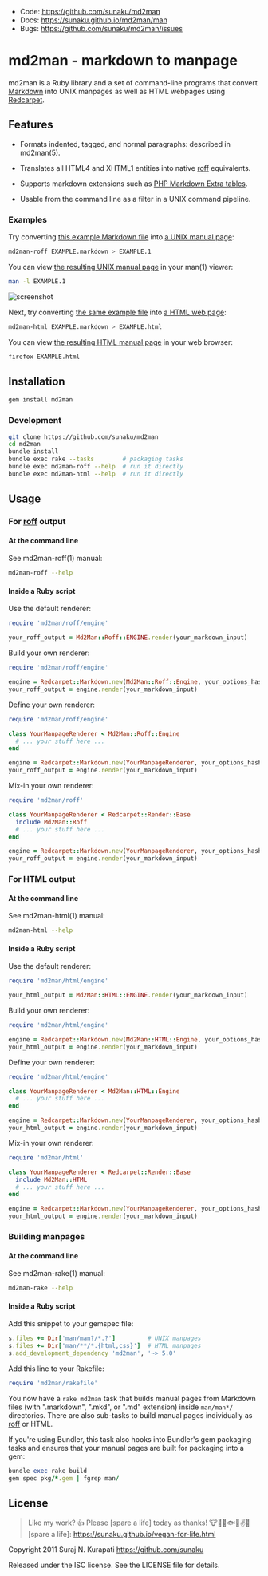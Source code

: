 * Code: <https://github.com/sunaku/md2man>
* Docs: <https://sunaku.github.io/md2man/man>
* Bugs: <https://github.com/sunaku/md2man/issues>

# md2man - markdown to manpage

md2man is a Ruby library and a set of command-line programs that convert
[Markdown] into UNIX manpages as well as HTML webpages using [Redcarpet].

## Features

  * Formats indented, tagged, and normal paragraphs: described in md2man(5).

  * Translates all HTML4 and XHTML1 entities into native [roff] equivalents.

  * Supports markdown extensions such as [PHP Markdown Extra tables][tables].

  * Usable from the command line as a filter in a UNIX command pipeline.

### Examples

Try converting
[this example Markdown file][example]
into
[a UNIX manual page][example-roff]:

```sh
md2man-roff EXAMPLE.markdown > EXAMPLE.1
```

You can view [the resulting UNIX manual page][example-roff] in your man(1)
viewer:

```sh
man -l EXAMPLE.1
```

![screenshot](https://github.com/sunaku/md2man/raw/gh-pages/EXAMPLE.png)

Next, try converting
[the same example file][example]
into
[a HTML web page][example-html]:

```sh
md2man-html EXAMPLE.markdown > EXAMPLE.html
```

You can view [the resulting HTML manual page][example-html] in your web
browser:

```sh
firefox EXAMPLE.html
```

[example]: https://raw.github.com/sunaku/md2man/master/EXAMPLE.markdown
[example-roff]: https://github.com/sunaku/md2man/raw/gh-pages/man/man0/EXAMPLE
[example-html]: https://sunaku.github.io/md2man/man/man0/EXAMPLE.html

## Installation

```sh
gem install md2man
```

### Development

```sh
git clone https://github.com/sunaku/md2man
cd md2man
bundle install
bundle exec rake --tasks        # packaging tasks
bundle exec md2man-roff --help  # run it directly
bundle exec md2man-html --help  # run it directly
```

## Usage

### For [roff] output

#### At the command line

See md2man-roff(1) manual:

```sh
md2man-roff --help
```

#### Inside a Ruby script

Use the default renderer:

```ruby
require 'md2man/roff/engine'

your_roff_output = Md2Man::Roff::ENGINE.render(your_markdown_input)
```

Build your own renderer:

```ruby
require 'md2man/roff/engine'

engine = Redcarpet::Markdown.new(Md2Man::Roff::Engine, your_options_hash)
your_roff_output = engine.render(your_markdown_input)
```

Define your own renderer:

```ruby
require 'md2man/roff/engine'

class YourManpageRenderer < Md2Man::Roff::Engine
  # ... your stuff here ...
end

engine = Redcarpet::Markdown.new(YourManpageRenderer, your_options_hash)
your_roff_output = engine.render(your_markdown_input)
```

Mix-in your own renderer:

```ruby
require 'md2man/roff'

class YourManpageRenderer < Redcarpet::Render::Base
  include Md2Man::Roff
  # ... your stuff here ...
end

engine = Redcarpet::Markdown.new(YourManpageRenderer, your_options_hash)
your_roff_output = engine.render(your_markdown_input)
```

### For HTML output

#### At the command line

See md2man-html(1) manual:

```sh
md2man-html --help
```

#### Inside a Ruby script

Use the default renderer:

```ruby
require 'md2man/html/engine'

your_html_output = Md2Man::HTML::ENGINE.render(your_markdown_input)
```

Build your own renderer:

```ruby
require 'md2man/html/engine'

engine = Redcarpet::Markdown.new(Md2Man::HTML::Engine, your_options_hash)
your_html_output = engine.render(your_markdown_input)
```

Define your own renderer:

```ruby
require 'md2man/html/engine'

class YourManpageRenderer < Md2Man::HTML::Engine
  # ... your stuff here ...
end

engine = Redcarpet::Markdown.new(YourManpageRenderer, your_options_hash)
your_html_output = engine.render(your_markdown_input)
```

Mix-in your own renderer:

```ruby
require 'md2man/html'

class YourManpageRenderer < Redcarpet::Render::Base
  include Md2Man::HTML
  # ... your stuff here ...
end

engine = Redcarpet::Markdown.new(YourManpageRenderer, your_options_hash)
your_html_output = engine.render(your_markdown_input)
```

### Building manpages

#### At the command line

See md2man-rake(1) manual:

```sh
md2man-rake --help
```

#### Inside a Ruby script

Add this snippet to your gemspec file:

```ruby
s.files += Dir['man/man?/*.?']         # UNIX manpages
s.files += Dir['man/**/*.{html,css}']  # HTML manpages
s.add_development_dependency 'md2man', '~> 5.0'
```

Add this line to your Rakefile:

```ruby
require 'md2man/rakefile'
```

You now have a `rake md2man` task that builds manual pages from Markdown files
(with ".markdown", ".mkd", or ".md" extension) inside `man/man*/` directories.
There are also sub-tasks to build manual pages individually as [roff] or HTML.

If you're using Bundler, this task also hooks into Bundler's gem packaging
tasks and ensures that your manual pages are built for packaging into a gem:

```ruby
bundle exec rake build
gem spec pkg/*.gem | fgrep man/
```

## License

> Like my work? :+1: Please [spare a life] today as thanks!
> :cow::pig::chicken::fish::speak_no_evil::v::revolving_hearts:
[spare a life]: https://sunaku.github.io/vegan-for-life.html

Copyright 2011 Suraj N. Kurapati <https://github.com/sunaku>

Released under the ISC license.  See the LICENSE file for details.

[roff]: http://troff.org
[Redcarpet]: https://github.com/vmg/redcarpet
[Markdown]: http://daringfireball.net/projects/markdown/
[tables]: http://michelf.com/projects/php-markdown/extra/#table
